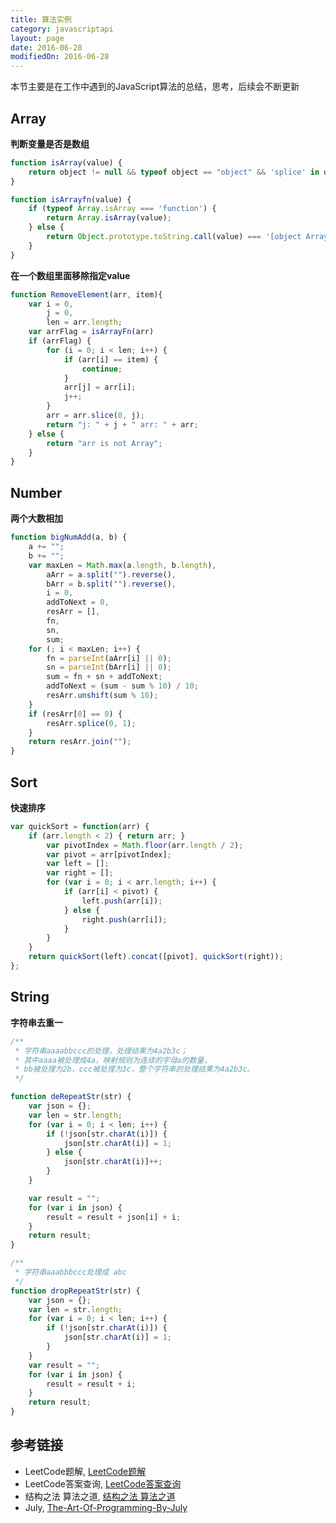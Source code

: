 ```yaml
---
title: 算法实例
category: javascriptapi
layout: page
date: 2016-06-28
modifiedOn: 2016-06-28
---
```


本节主要是在工作中遇到的JavaScript算法的总结，思考，后续会不断更新

## Array 

**判断变量是否是数组**

```javascript
function isArray(value) {
    return object != null && typeof object == "object" && 'splice' in object && 'join' in object;
}

function isArrayfn(value) {
    if (typeof Array.isArray === 'function') {
        return Array.isArray(value);
    } else {
        return Object.prototype.toString.call(value) === '[object Array]';
    } 
} 
```

**在一个数组里面移除指定value**

```javascript
function RemoveElement(arr, item){
    var i = 0,
        j = 0,
        len = arr.length;
    var arrFlag = isArrayFn(arr)
    if (arrFlag) {
        for (i = 0; i < len; i++) {
            if (arr[i] == item) {
                continue;
            }
            arr[j] = arr[i];
            j++;
        }
        arr = arr.slice(0, j);
        return "j: " + j + " arr: " + arr;
    } else {
        return "arr is not Array";
    }
}
```

## Number

**两个大数相加**

```javascript
function bigNumAdd(a, b) {
    a += "";
    b += "";
    var maxLen = Math.max(a.length, b.length),
        aArr = a.split("").reverse(),
        bArr = b.split("").reverse(),
        i = 0,
        addToNext = 0,
        resArr = [],
        fn,
        sn,
        sum;
    for (; i < maxLen; i++) {
        fn = parseInt(aArr[i] || 0);
        sn = parseInt(bArr[i] || 0);
        sum = fn + sn + addToNext;
        addToNext = (sum - sum % 10) / 10;
        resArr.unshift(sum % 10);
    }
    if (resArr[0] == 0) {
        resArr.splice(0, 1);
    }
    return resArr.join("");
}
```

## Sort

**快速排序**

```javascript
var quickSort = function(arr) {
    if (arr.length < 2) { return arr; }
        var pivotIndex = Math.floor(arr.length / 2);
        var pivot = arr[pivotIndex];
        var left = [];
        var right = [];
        for (var i = 0; i < arr.length; i++) {
            if (arr[i] < pivot) {
                left.push(arr[i]);
            } else {
                right.push(arr[i]);
            }
        }
    }
    return quickSort(left).concat([pivot], quickSort(right));
};
```

## String

**字符串去重一**

```javascript
/**
 * 字符串aaaabbccc的处理，处理结果为4a2b3c；
 * 其中aaaa被处理成4a，映射规则为连续的字母a的数量，
 * bb被处理为2b，ccc被处理为3c，整个字符串的处理结果为4a2b3c。
 */

function deRepeatStr(str) {
    var json = {};
    var len = str.length;
    for (var i = 0; i < len; i++) {
        if (!json[str.charAt(i)]) {
            json[str.charAt(i)] = 1;
        } else {
            json[str.charAt(i)]++;
        }
    }

    var result = "";
    for (var i in json) {
        result = result + json[i] + i;
    }
    return result;
}

/**
 * 字符串aaabbbccc处理成 abc
 */
function dropRepeatStr(str) {
    var json = {};
    var len = str.length;
    for (var i = 0; i < len; i++) {
        if (!json[str.charAt(i)]) {
            json[str.charAt(i)] = 1;
        }
    }
    var result = "";
    for (var i in json) {
        result = result + i;
    }
    return result;
}
```



## 参考链接

- LeetCode题解, [LeetCode题解](https://siddontang.gitbooks.io/leetcode-solution/content/)
- LeetCode答案查询, [LeetCode答案查询](http://www.jiuzhang.com/solutions/)
- 结构之法 算法之道, [结构之法 算法之道](http://blog.csdn.net/v_july_v)
- July, [The-Art-Of-Programming-By-July](https://github.com/julycoding/The-Art-Of-Programming-By-July)
